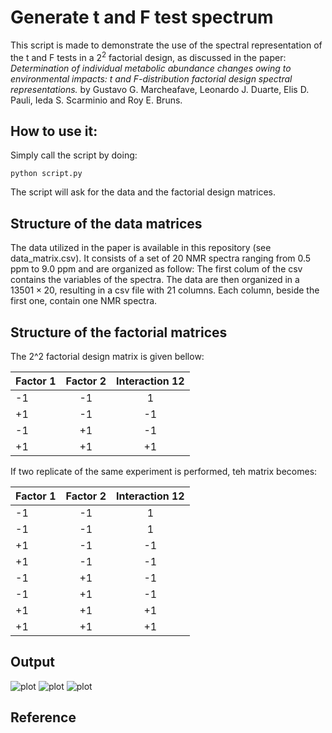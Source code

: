 # Generate t and F test spectrum
This script is made to demonstrate the use of the spectral representation  of the t and F tests in a $2^2$ factorial design, as discussed in the paper:  
*Determination of individual metabolic abundance changes owing to environmental  impacts: t and F-distribution factorial design spectral representations.* by Gustavo G. Marcheafave, Leonardo J. Duarte, Elis D. Pauli, Ieda S. Scarminio and
Roy E. Bruns. 

## How to use it:
Simply call the script by doing:
```
python script.py
```
The script will ask for the data and the factorial design matrices.

## Structure of the data matrices
The data utilized in the paper is available in this repository (see data_matrix.csv). It consists of a set of 20 NMR spectra ranging from 0.5 ppm to 9.0 ppm and are organized as follow:
The first colum of the csv contains the variables of the spectra. The data are then organized in a $13501 \times 20$, resulting in a csv file with 21 columns. Each column, beside the first one, contain one NMR spectra.

## Structure of the factorial matrices
The 2^2 factorial design matrix is given bellow:

| Factor 1  | Factor 2 | Interaction 12 | 
| --------- |:--------:|:--------------:|
|    -1     | -1       |              1 |
|    +1     | -1       |             -1 |
|    -1     | +1       |             -1 |
|    +1     | +1       |             +1 |

If two replicate of the same experiment is performed, teh matrix becomes:

| Factor 1  | Factor 2 | Interaction 12 | 
| --------- |:--------:|:--------------:|
|    -1     | -1       |              1 |
|    -1     | -1       |              1 |
|    +1     | -1       |             -1 |
|    +1     | -1       |             -1 |
|    -1     | +1       |             -1 |
|    -1     | +1       |             -1 |
|    +1     | +1       |             +1 |
|    +1     | +1       |             +1 |

## Output
![plot](https://github.com/ljduarte/spectrum/tree/main/example/dicloro_output_F_dist_e1.png)
![plot](https://github.com/ljduarte/spectrum/tree/main/example/dicloro_output_F_dist_e2.png)
![plot](https://github.com/ljduarte/spectrum/tree/main/example/dicloro_output_F_dist_e12.png)
## Reference
